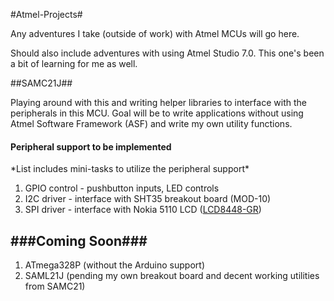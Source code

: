 #Atmel-Projects#

Any adventures I take (outside of work) with Atmel MCUs will go here. 

Should also include adventures with using Atmel Studio 7.0. This one's been a bit of learning for me as well.

##SAMC21J##

Playing around with this and writing helper libraries to interface with the peripherals in this MCU. Goal will be to write applications without using Atmel Software Framework (ASF) and write my own utility functions. 

<h4>Peripheral support to be implemented</h4>
*List includes mini-tasks to utilize the peripheral support*

1. GPIO control - pushbutton inputs, LED controls
2. I2C driver - interface with SHT35 breakout board (MOD-10)
3. SPI driver - interface with Nokia 5110 LCD (<a href="http://www.embeddedadventures.com/84x48_Nokia_5110_LCD_display_LCD-8448GR.html">LCD8448-GR</a>)


###Coming Soon###
---
1. ATmega328P (without the Arduino support)
2. SAML21J (pending my own breakout board and decent working utilities from SAMC21)